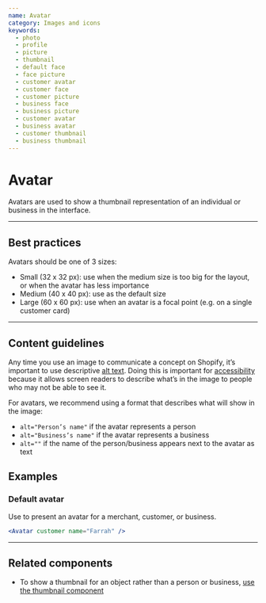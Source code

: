```yaml
---
name: Avatar
category: Images and icons
keywords:
  - photo
  - profile
  - picture
  - thumbnail
  - default face
  - face picture
  - customer avatar
  - customer face
  - customer picture
  - business face
  - business picture
  - customer avatar
  - business avatar
  - customer thumbnail
  - business thumbnail
---
```


# Avatar

Avatars are used to show a thumbnail representation of an individual or
business in the interface.

---

## Best practices

Avatars should be one of 3 sizes:

* Small (32 x 32 px): use when the medium size is too big for the layout, or when the avatar has less importance
* Medium (40 x 40 px): use as the default size
* Large (60 x 60 px): use when an avatar is a focal point (e.g. on a single customer card)

---

## Content guidelines

Any time you use an image to communicate a concept on Shopify, it’s important to use descriptive [alt text](/content/alternative-text). Doing this is important for [accessibility](/guides/accessibility) because it allows screen readers to describe what’s in the image to people who may not be able to see it.

For avatars, we recommend using a format that describes what will show in the
image:

* `alt="Person’s name"` if the avatar represents a person
* `alt="Business’s name"` if the avatar represents a business
* `alt=""` if the name of the person/business appears next to the avatar as text

## Examples

### Default avatar

Use to present an avatar for a merchant, customer, or business.

```jsx
<Avatar customer name="Farrah" />
```

---

## Related components

* To show a thumbnail for an object rather than a person or business, [use the thumbnail component](/components/images-and-icons/thumbnail)
